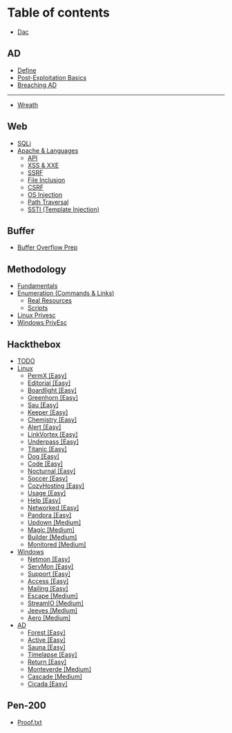# Table of contents

* [Dac](README.md)

## AD

* [Define](ad/define.md)
* [Post-Exploitation Basics](ad/post-exploitation-basics.md)
* [Breaching AD](ad/breaching-ad.md)

***

* [Wreath](wreath.md)

## Web

* [SQLi](web/sqli.md)
* [Apache & Languages](web/apache-and-languages/README.md)
  * [API](web/apache-and-languages/api.md)
  * [XSS & XXE](web/apache-and-languages/xss-and-xxe.md)
  * [SSRF](web/apache-and-languages/ssrf.md)
  * [File Inclusion](web/apache-and-languages/file-inclusion.md)
  * [CSRF](web/apache-and-languages/csrf.md)
  * [OS Injection](web/apache-and-languages/os-injection.md)
  * [Path Traversal](web/apache-and-languages/path-traversal.md)
  * [SSTI (Template Injection)](web/apache-and-languages/ssti-template-injection.md)

## Buffer

* [Buffer Overflow Prep](buffer/buffer-overflow-prep.md)

## Methodology

* [Fundamentals](methodology/fundamentals.md)
* [Enumeration (Commands & Links)](methodology/enumeration-commands-and-links/README.md)
  * [Real Resources](methodology/enumeration-commands-and-links/real-resources.md)
  * [Scripts](methodology/enumeration-commands-and-links/scripts.md)
* [Linux Privesc](methodology/linux-privesc.md)
* [Windows PrivEsc](methodology/windows-privesc.md)

## Hackthebox

* [TODO](hackthebox/todo.md)
* [Linux](hackthebox/linux/README.md)
  * [PermX \[Easy\]](hackthebox/linux/permx-easy.md)
  * [Editorial \[Easy\]](hackthebox/linux/editorial-easy.md)
  * [Boardlight \[Easy\]](hackthebox/linux/boardlight-easy.md)
  * [Greenhorn \[Easy\]](hackthebox/linux/greenhorn-easy.md)
  * [Sau \[Easy\]](hackthebox/linux/sau-easy.md)
  * [Keeper \[Easy\]](hackthebox/linux/keeper-easy.md)
  * [Chemistry \[Easy\]](hackthebox/linux/chemistry-easy.md)
  * [Alert \[Easy\]](hackthebox/linux/alert-easy.md)
  * [LinkVortex \[Easy\]](hackthebox/linux/linkvortex-easy.md)
  * [Underpass \[Easy\]](hackthebox/linux/underpass-easy.md)
  * [Titanic \[Easy\]](hackthebox/linux/titanic-easy.md)
  * [Dog \[Easy\]](hackthebox/linux/dog-easy.md)
  * [Code \[Easy\]](hackthebox/linux/code-easy.md)
  * [Nocturnal \[Easy\]](hackthebox/linux/nocturnal-easy.md)
  * [Soccer \[Easy\]](hackthebox/linux/soccer-easy.md)
  * [CozyHosting \[Easy\]](hackthebox/linux/cozyhosting-easy.md)
  * [Usage \[Easy\]](hackthebox/linux/usage-easy.md)
  * [Help \[Easy\]](hackthebox/linux/help-easy.md)
  * [Networked \[Easy\]](hackthebox/linux/networked-easy.md)
  * [Pandora \[Easy\]](hackthebox/linux/pandora-easy.md)
  * [Updown \[Medium\]](hackthebox/linux/updown-medium.md)
  * [Magic \[Medium\]](hackthebox/linux/magic-medium.md)
  * [Builder \[Medium\]](hackthebox/linux/builder-medium.md)
  * [Monitored \[Medium\]](hackthebox/linux/monitored-medium.md)
* [Windows](hackthebox/windows/README.md)
  * [Netmon \[Easy\]](hackthebox/windows/netmon-easy.md)
  * [ServMon \[Easy\]](hackthebox/windows/servmon-easy.md)
  * [Support \[Easy\]](hackthebox/windows/support-easy.md)
  * [Access \[Easy\]](hackthebox/windows/access-easy.md)
  * [Mailing \[Easy\]](hackthebox/windows/mailing-easy.md)
  * [Escape \[Medium\]](hackthebox/windows/escape-medium.md)
  * [StreamIO \[Medium\]](hackthebox/windows/streamio-medium.md)
  * [Jeeves \[Medium\]](hackthebox/windows/jeeves-medium.md)
  * [Aero \[Medium\]](hackthebox/windows/aero-medium.md)
* [AD](hackthebox/ad/README.md)
  * [Forest \[Easy\]](hackthebox/ad/forest-easy.md)
  * [Active \[Easy\]](hackthebox/ad/active-easy.md)
  * [Sauna \[Easy\]](hackthebox/ad/sauna-easy.md)
  * [Timelapse \[Easy\]](hackthebox/ad/timelapse-easy.md)
  * [Return \[Easy\]](hackthebox/ad/return-easy.md)
  * [Monteverde \[Medium\]](hackthebox/ad/monteverde-medium.md)
  * [Cascade \[Medium\]](hackthebox/ad/cascade-medium.md)
  * [Cicada \[Easy\]](hackthebox/ad/cicada-easy.md)

## Pen-200

* [Proof.txt](pen-200/proof.txt.md)
